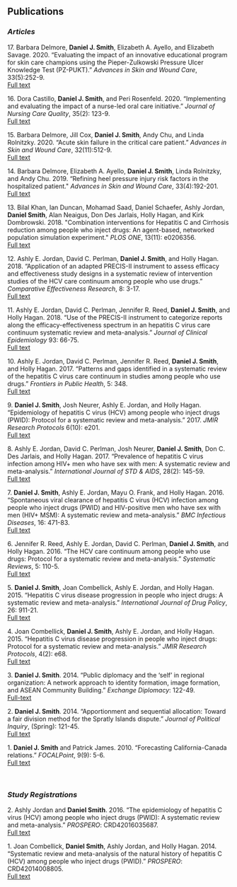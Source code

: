 ## Publications

### *Articles*

17\. Barbara Delmore, **Daniel J. Smith**, Elizabeth A. Ayello, and Elizabeth Savage. 2020. “Evaluating the impact of an innovative educational program for skin care champions using the Pieper-Zulkowski Pressure Ulcer Knowledge Test (PZ-PUKT).” *Advances in Skin and Wound Care*, 33(5):252-9.  
[Full text](https://journals.lww.com/aswcjournal/Abstract/2020/05000/Evaluating_the_Impact_of_an_Innovative_Educational.7.aspx "Link to publication")


16\. Dora Castillo, **Daniel J. Smith**, and Peri Rosenfeld. 2020. “Implementing and evaluating the impact of a nurse-led oral care initiative.” *Journal of Nursing Care Quality*, 35(2): 123-9.  
[Full text](https://journals.lww.com/jncqjournal/Abstract/2020/04000/Implementing_and_Evaluating_the_Impact_of_a.5.aspx "Link to publication")


15\. Barbara Delmore, Jill Cox, **Daniel J. Smith**, Andy Chu, and Linda Rolnitzky. 2020. “Acute skin failure in the critical care patient.” *Advances in Skin and Wound Care*, 32(11):512-9.  
[Full text](https://journals.lww.com/aswcjournal/Abstract/2020/04000/Acute_Skin_Failure_in_the_Critical_Care_Patient.5.aspx "Link to publication")


14\. Barbara Delmore, Elizabeth A. Ayello, **Daniel J. Smith**, Linda Rolnitzky, and Andy Chu. 2019. “Refining heel pressure injury risk factors in the hospitalized patient." *Advances in Skin and Wound Care*, 33(4):192-201.  
[Full text](https://journals.lww.com/aswcjournal/Abstract/2019/11000/Refining_Heel_Pressure_Injury_Risk_Factors_in_the.7.aspx "Link to publication")


13\. Bilal Khan, Ian Duncan, Mohamad Saad, Daniel Schaefer, Ashly Jordan, **Daniel Smith**, Alan Neaigus, Don Des Jarlais, Holly Hagan, and Kirk Dombrowski. 2018. "Combination interventions for Hepatitis C and Cirrhosis reduction among people who inject drugs: An agent-based, networked population simulation experiment." *PLOS ONE*, 13(11): e0206356.  
  [Full text](https://journals.plos.org/plosone/article?id=10.1371/journal.pone.0206356 "Link to publication")


12\. Ashly E. Jordan, David C. Perlman, **Daniel J. Smith**, and Holly Hagan. 2018. “Application of an adapted PRECIS-II instrument to assess efficacy and effectiveness study designs in a systematic review of intervention studies of the HCV care continuum among people who use drugs.” *Comparative Effectiveness Research*, 8: 3-17.  
[Full text](https://www.dovepress.com/application-of-an-adapted-precis-2-instrument-to-assess-efficacy--and--peer-reviewed-fulltext-article-CER "Link to publication")
   

11\. Ashly E. Jordan, David C. Perlman, Jennifer R. Reed, **Daniel J. Smith**, and Holly Hagan. 2018. “Use of the PRECIS-II instrument to categorize reports along the efficacy-effectiveness spectrum in an hepatitis C virus care continuum systematic review and meta-analysis.” *Journal of Clinical Epidemiology* 93: 66-75.  
[Full text](https://www.ncbi.nlm.nih.gov/pubmed/29102682 "Link to publication")
  

10\. Ashly E. Jordan, David C. Perlman, Jennifer R. Reed, **Daniel J. Smith**, and Holly Hagan. 2017. “Patterns and gaps identified in a systematic review of the hepatitis C virus care continuum in studies among people who use drugs.” *Frontiers in Public Health*, 5: 348.  
  [Full text](https://www.frontiersin.org/articles/10.3389/fpubh.2017.00348/full "Link to publication")


9\. **Daniel J. Smith**, Josh Neurer, Ashly E. Jordan, and Holly Hagan. “Epidemiology of hepatitis C virus (HCV) among people who inject drugs (PWID): Protocol for a systematic review and meta-analysis.” 2017. *JMIR Research Protocols* 6(10): e201.  
  [Full text](https://www.researchprotocols.org/2017/10/e201/ "Link to publication")


8\. Ashly E. Jordan, David C. Perlman, Josh Neurer, **Daniel J. Smith**, Don C. Des Jarlais, and Holly Hagan. 2017. “Prevalence of hepatitis C virus infection among HIV+ men who have sex with men: A systematic review and meta-analysis.” *International Journal of STD & AIDS*, 28(2): 145-59.  
  [Full text](https://www.ncbi.nlm.nih.gov/pubmed/26826159 "Link to publication")


7\.	**Daniel J. Smith**, Ashly E. Jordan, Mayu O. Frank, and Holly Hagan. 2016. “Spontaneous viral clearance of hepatitis C virus (HCV) infection among people who inject drugs (PWID) and HIV-positive men who have sex with men (HIV+ MSM): A systematic review and meta-analysis.” *BMC Infectious Diseases*, 16: 471-83.  
  [Full text](https://bmcinfectdis.biomedcentral.com/articles/10.1186/s12879-016-1807-5 "Link to publication")  


6\. Jennifer R. Reed, Ashly E. Jordan, David C. Perlman, **Daniel J. Smith**, and Holly Hagan. 2016. “The HCV care continuum among people who use drugs: Protocol for a systematic review and meta-analysis.” *Systematic Reviews*, 5: 110-5.  
  [Full text](https://systematicreviewsjournal.biomedcentral.com/articles/10.1186/s13643-016-0293-6 "Link to publication")


5\.	**Daniel J. Smith**, Joan Combellick, Ashly E. Jordan, and Holly Hagan. 2015. “Hepatitis C virus disease progression in people who inject drugs: A systematic review and meta-analysis.” *International Journal of Drug Policy*, 26: 911-21.  
  [Full text](https://www.ncbi.nlm.nih.gov/pubmed/26298331 "Link to publication")


4\.	Joan Combellick, **Daniel J. Smith**, Ashly E. Jordan, and Holly Hagan. 2015. “Hepatitis C virus disease progression in people who inject drugs: Protocol for a systematic review and meta-analysis.” *JMIR Research Protocols*, 4(2): e68.  
  [Full text](https://www.researchprotocols.org/2015/2/e68/ "Link to publication")


3\.	**Daniel J. Smith**. 2014. “Public diplomacy and the ‘self’ in regional organization: A network approach to identity formation, image formation, and ASEAN Community Building.” *Exchange Diplomacy*: 122-49.  
  [Full-text](https://surface.syr.edu/exchange/vol5/iss1/8/ "Link to publication")


2\. **Daniel J. Smith**. 2014. “Apportionment and sequential allocation: Toward a fair division method for the Spratly Islands dispute.” *Journal of Political Inquiry*, (Spring): 121-45.  
  [Full text](http://www.jpinyu.com/wp-content/uploads/2015/01/9._daniel_final.pdf "Link to publication")          


1\. **Daniel J. Smith** and Patrick James. 2010. “Forecasting California-Canada relations.” *FOCALPoint*, 9(9): 5-6.  
  [Full text](https://www.researchgate.net/publication/282354143_Forecasting_California-Canada_Relations) 

<br />

### *Study Registrations*

2\. Ashly Jordan and **Daniel Smith**. 2016. “The epidemiology of hepatitis C virus (HCV) among people who inject drugs (PWID): A systematic review and meta-analysis.” *PROSPERO*: CRD42016035687.  
  [Full text](https://www.crd.york.ac.uk/PROSPERO/display_record.php?RecordID=35687 "Link to publication")


1\. Joan Combellick, **Daniel Smith**, Ashly Jordan, and Holly Hagan. 2014. “Systematic review and meta-analysis of the natural history of hepatitis C (HCV) among people who inject drugs (PWID).” *PROSPERO*: CRD42014008805.  
  [Full text](https://www.crd.york.ac.uk/prospero/display_record.php?ID=CRD42014008805 "Link to publication")


